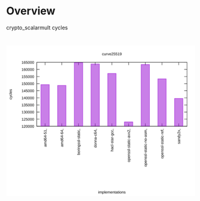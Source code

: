 # Overview
crypto_scalarmult cycles

# 
![Curve25519 Benchmarks](https://github.com/tfaoliveira/libjc/blob/master/bench/results/curve25519/svg/curve25519_cycles.svg)

